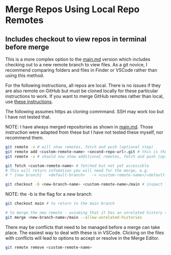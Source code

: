 # Merge Repos Using Local Repo Remotes

## Includes checkout to view repos in terminal before merge

This is a more complex option to the [main.md](https://github.com/pablisch/merge-repositories/blob/main/main.md) version which includes checking out to a new remote branch to view files. As a git novice, I recommend comparing folders and files in Finder or VSCode rather than using this method.

For the following instructions, all repos are local. There is no issues if they are also remote on GitHub but must be cloned locally for these particular instructions to work. If you want to merge GitHub remotes rather than local, use [these instructions](https://github.com/pablisch/merge-repositories/blob/main/merge-using-github-remotes.md).

The following assumes https as cloning commmand. SSH may work too but I have not tested that.

NOTE: I have always merged repositories as shown in [main.md](https://github.com/pablisch/merge-repositories/blob/main/main.md). Those instruction were adapted from these but I have not tested these myself, nor recommend them.

```bash
git remote -v # will show remotes, fetch and push (optional step)
git remote add <custom-remote-name> <second-repo-url>.git # this is the same as the HTTPS cloning code
git remote -v # should now show additional remotes, fetch and push (optional step)

git fetch <custom-remote-name> # fetched but not yet accessible
# This will return infomation you will need for the merge, e.g.
# * [new branch]   <default-branch>   -> <custom-remote-name>/<default-branch>

git checkout -b <new-branch-name> <custom-remote-name>/main # inspect files and check that they are what you want to merge with the primary repo
```

NOTE: the -b is the flag for a new branch

```bash
git checkout main # to return to the main branch

# to merge the new remote - assuming that it has an unrelated history to the original remote
git merge <new-branch-name>/main --allow-unrelated-histories
```

There may be conflicts that need to be managed before a merge can take place. The easiest way to deal with these is in VSCode. Clicking on the files with conflicts will lead to options to accept or resolve in the Merge Editor.

```bash
git remote remove <custom-remote-name>
```

